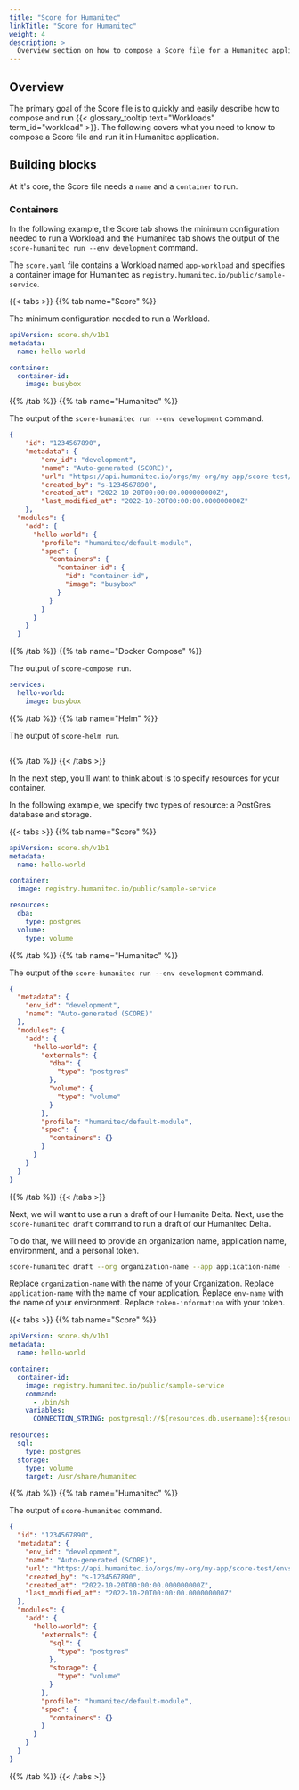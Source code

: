 ```yaml
---
title: "Score for Humanitec"
linkTitle: "Score for Humanitec"
weight: 4
description: >
  Overview section on how to compose a Score file for a Humanitec application.
---
```


## Overview

The primary goal of the Score file is to quickly and easily describe how to compose and run {{< glossary_tooltip text="Workloads" term_id="workload" >}}. The following covers what you need to know to compose a Score file and run it in Humanitec application.

## Building blocks

At it's core, the Score file needs a `name` and a `container` to run.

### Containers

In the following example, the Score tab shows the minimum configuration needed to run a Workload and the Humanitec tab shows the output of the `score-humanitec run --env development` command.

The `score.yaml` file contains a Workload named `app-workload` and specifies a container image for Humanitec as `registry.humanitec.io/public/sample-service`.

{{< tabs >}}
{{% tab name="Score" %}}

The minimum configuration needed to run a Workload.

```yml
apiVersion: score.sh/v1b1
metadata:
  name: hello-world

container:
  container-id:
    image: busybox
```

{{% /tab %}}
{{% tab name="Humanitec" %}}

The output of the `score-humanitec run --env development` command.

```json
{
    "id": "1234567890",
    "metadata": {
        "env_id": "development",
        "name": "Auto-generated (SCORE)",
        "url": "https://api.humanitec.io/orgs/my-org/my-app/score-test/envs/development/draft/1234567890",
        "created_by": "s-1234567890",
        "created_at": "2022-10-20T00:00:00.000000000Z",
        "last_modified_at": "2022-10-20T00:00:00.000000000Z"
    },
  "modules": {
    "add": {
      "hello-world": {
        "profile": "humanitec/default-module",
        "spec": {
          "containers": {
            "container-id": {
              "id": "container-id",
              "image": "busybox"
            }
          }
        }
      }
    }
  }
```

{{% /tab %}}
{{% tab name="Docker Compose" %}}

The output of `score-compose run`.

```yml
services:
  hello-world:
    image: busybox
```

{{% /tab %}}
{{% tab name="Helm" %}}

The output of `score-helm run`.

```yml
```

{{% /tab %}}
{{< /tabs >}}

In the next step, you'll want to think about is to specify resources for your container.

In the following example, we specify two types of resource: a PostGres database and storage.

{{< tabs >}}
{{% tab name="Score" %}}

```yml
apiVersion: score.sh/v1b1
metadata:
  name: hello-world

container:
  image: registry.humanitec.io/public/sample-service

resources:
  dba:
    type: postgres
  volume:
    type: volume
```

{{% /tab %}}
{{% tab name="Humanitec" %}}

The output of the `score-humanitec run --env development` command.

```json
{
  "metadata": {
    "env_id": "development",
    "name": "Auto-generated (SCORE)"
  },
  "modules": {
    "add": {
      "hello-world": {
        "externals": {
          "dba": {
            "type": "postgres"
          },
          "volume": {
            "type": "volume"
          }
        },
        "profile": "humanitec/default-module",
        "spec": {
          "containers": {}
        }
      }
    }
  }
}
```

{{% /tab %}}
{{< /tabs >}}

Next, we will want to use a run a draft of our Humanite Delta.
Next, use the `score-humanitec draft` command to run a draft of our Humanitec Delta.

To do that, we will need to provide an organization name, application name, environment, and a personal token.

```bash
score-humanitec draft --org organization-name --app application-name  --env env-name --token token-information
```

Replace `organization-name` with the name of your Organization.
Replace `application-name` with the name of your application.
Replace `env-name` with the name of your environment.
Replace `token-information` with your token.

{{< tabs >}}
{{% tab name="Score" %}}

```yaml
apiVersion: score.sh/v1b1
metadata:
  name: hello-world

container:
  container-id:
    image: registry.humanitec.io/public/sample-service
    command:
      - /bin/sh
    variables:
      CONNECTION_STRING: postgresql://${resources.db.username}:${resources.db.password}@${resources.db.host}:${resources.db.port}/${resources.db.name}

resources:
  sql:
    type: postgres
  storage:
    type: volume
    target: /usr/share/humanitec
```

{{% /tab %}}
{{% tab name="Humanitec" %}}

The output of `score-humanitec` command.

```json
{
  "id": "1234567890",
  "metadata": {
    "env_id": "development",
    "name": "Auto-generated (SCORE)",
    "url": "https://api.humanitec.io/orgs/my-org/my-app/score-test/envs/development/draft/1234567890",
    "created_by": "s-1234567890",
    "created_at": "2022-10-20T00:00:00.000000000Z",
    "last_modified_at": "2022-10-20T00:00:00.000000000Z"
  },
  "modules": {
    "add": {
      "hello-world": {
        "externals": {
          "sql": {
            "type": "postgres"
          },
          "storage": {
            "type": "volume"
          }
        },
        "profile": "humanitec/default-module",
        "spec": {
          "containers": {}
        }
      }
    }
  }
}
```

{{% /tab %}}
{{< /tabs >}}
